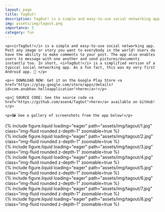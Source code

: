```yaml
---
layout: page
title: TagOut!
description: TagOut! is a simple and easy-to-use social networking app, much similar to existing social media apps like Facebook, Instagram, Snapchat, and TikTok. (July 2021)
img: assets/img/tagout.png
importance: 5
category: fun
---
```


<div>

    <p><i>TagOut!</i> is a simple and easy-to-use social networking app. Post any image or story you want to everybody in the world! Users do have the ability to make comments to your post. The app also enables users to message with one another and send pictures/documents instantly too. In short, <i>TagOut!</i> is a simplified version of a typical social networking app. As a fun fact, this was my very first Android app. 🥹 </p>

    <p>⬇️ DOWNLOAD NOW: Get it on the Google Play Store <a href="https://play.google.com/store/apps/details?id=com.anubhav.helloapplication">here</a>!</p>

    <p>📜 SOURCE CODE: See the source code <a href="https://github.com/asen4/TagOut">here</a> available on GitHub!</p>

    <p>🖼️ See a gallery of screenshots from the app below!</p>

</div>

<div class="row">
    <div class="col-sm mt-3 mt-md-0">
        {% include figure.liquid loading="eager" path="assets/img/tagout/1.jpg" class="img-fluid rounded z-depth-1" zoomable=true %}
    </div>
    <div class="col-sm mt-3 mt-md-0">
        {% include figure.liquid loading="eager" path="assets/img/tagout/2.jpg" class="img-fluid rounded z-depth-1" zoomable=true %}
    </div>
</div>

<div class="row">
    <div class="col-sm mt-3 mt-md-0">
        {% include figure.liquid loading="eager" path="assets/img/tagout/3.jpg" class="img-fluid rounded z-depth-1" zoomable=true %}
    </div>
    <div class="col-sm mt-3 mt-md-0">
        {% include figure.liquid loading="eager" path="assets/img/tagout/4.jpg" class="img-fluid rounded z-depth-1" zoomable=true %}
    </div>
</div>

<div class="row">
    <div class="col-sm mt-3 mt-md-0">
        {% include figure.liquid loading="eager" path="assets/img/tagout/5.jpg" class="img-fluid rounded z-depth-1" zoomable=true %}
    </div>
    <div class="col-sm mt-3 mt-md-0">
        {% include figure.liquid loading="eager" path="assets/img/tagout/6.jpg" class="img-fluid rounded z-depth-1" zoomable=true %}
    </div>
</div>

<div class="row">
    <div class="col-sm mt-3 mt-md-0">
        {% include figure.liquid loading="eager" path="assets/img/tagout/7.jpg" class="img-fluid rounded z-depth-1" zoomable=true %}
    </div>
    <div class="col-sm mt-3 mt-md-0">
        {% include figure.liquid loading="eager" path="assets/img/tagout/8.jpg" class="img-fluid rounded z-depth-1" zoomable=true %}
    </div>
</div>
